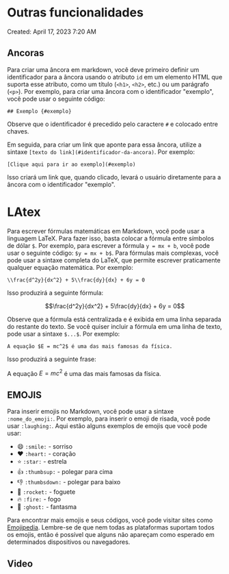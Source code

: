 # Outras funcionalidades

Created: April 17, 2023 7:20 AM

## Ancoras

Para criar uma âncora em markdown, você deve primeiro definir um identificador para a âncora usando o atributo `id` em um elemento HTML que suporta esse atributo, como um título (`<h1>`, `<h2>`, etc.) ou um parágrafo (`<p>`). Por exemplo, para criar uma âncora com o identificador "exemplo", você pode usar o seguinte código:

```
## Exemplo {#exemplo}

```

Observe que o identificador é precedido pelo caractere `#` e colocado entre chaves.

Em seguida, para criar um link que aponte para essa âncora, utilize a sintaxe `[texto do link](#identificador-da-ancora)`. Por exemplo:

```
[Clique aqui para ir ao exemplo](#exemplo)

```

Isso criará um link que, quando clicado, levará o usuário diretamente para a âncora com o identificador "exemplo".

# LAtex

Para escrever fórmulas matemáticas em Markdown, você pode usar a linguagem LaTeX. Para fazer isso, basta colocar a fórmula entre símbolos de dólar `$`. Por exemplo, para escrever a fórmula `y = mx + b`, você pode usar o seguinte código: `$y = mx + b$`. Para fórmulas mais complexas, você pode usar a sintaxe completa do LaTeX, que permite escrever praticamente qualquer equação matemática. Por exemplo:

```
\\frac{d^2y}{dx^2} + 5\\frac{dy}{dx} + 6y = 0

```

Isso produzirá a seguinte fórmula:

$$\frac{d^2y}{dx^2} + 5\frac{dy}{dx} + 6y = 0$$

Observe que a fórmula está centralizada e é exibida em uma linha separada do restante do texto. Se você quiser incluir a fórmula em uma linha de texto, pode usar a sintaxe `$...$`. Por exemplo:

```
A equação $E = mc^2$ é uma das mais famosas da física.

```

Isso produzirá a seguinte frase:

A equação $E = mc^2$ é uma das mais famosas da física.

## EMOJIS

Para inserir emojis no Markdown, você pode usar a sintaxe `:nome_do_emoji:`. Por exemplo, para inserir o emoji de risada, você pode usar `:laughing:`. Aqui estão alguns exemplos de emojis que você pode usar:

- :smile: `:smile:` - sorriso
- :heart: `:heart:` - coração
- :star: `:star:` - estrela
- :thumbsup: `:thumbsup:` - polegar para cima
- :thumbsdown: `:thumbsdown:` - polegar para baixo
- :rocket: `:rocket:` - foguete
- :fire: `:fire:` - fogo
- :ghost: `:ghost:` - fantasma

Para encontrar mais emojis e seus códigos, você pode visitar sites como [Emojipedia](https://emojipedia.org/). Lembre-se de que nem todas as plataformas suportam todos os emojis, então é possível que alguns não apareçam como esperado em determinados dispositivos ou navegadores.

## Video